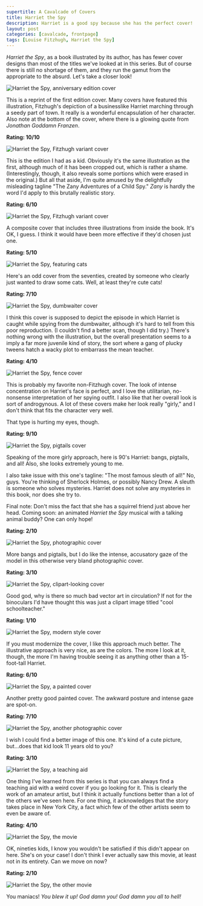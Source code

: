 ```yaml
---
supertitle: A Cavalcade of Covers
title: Harriet the Spy
description: Harriet is a good spy because she has the perfect cover!
layout: post
categories: [cavalcade, frontpage]
tags: [Louise Fitzhugh, Harriet the Spy]
---
```


_Harriet the Spy_, as a book illustrated by its author, has has fewer cover designs than most of the titles we've looked at in this series. But of course there is still no shortage of them, and they run the gamut from the appropriate to the absurd. Let's take a closer look!

![Harriet the Spy, anniversary edition cover](/assets/images/blog/harriet/anniversary.jpg)

This is a reprint of the first edition cover. Many covers have featured this illustration, Fitzhugh's depiction of a businesslike Harriet marching through a seedy part of town. It really is a wonderful encapsulation of her character. Also note at the bottom of the cover, where there is a glowing quote from _Jonathan Goddamn Franzen_. 

**Rating: 10/10**

![Harriet the Spy, Fitzhugh variant cover](/assets/images/blog/harriet/orange_border.jpg)

This is the edition I had as a kid. Obviously it's the same illustration as the first, although much of it has been cropped out, which is rather a shame. (Interestingly, though, it also reveals some portions which were erased in the original.) But all that aside, I'm quite amused by the delightfully misleading tagline "The Zany Adventures of a Child Spy." _Zany_ is hardly the word I'd apply to this brutally realistic story.

**Rating: 6/10**

![Harriet the Spy, Fitzhugh variant cover](/assets/images/blog/harriet/triple.jpg)

A composite cover that includes three illustrations from inside the book. It's OK, I guess. I think it would have been more effective if they'd chosen just one.

**Rating: 5/10**

![Harriet the Spy, featuring cats](/assets/images/blog/harriet/cats.jpg)

Here's an odd cover from the seventies, created by someone who clearly just wanted to draw some cats. Well, at least they're cute cats!

**Rating: 7/10**


![Harriet the Spy, dumbwaiter cover](/assets/images/blog/harriet/dumbwaiter.jpg)

I think this cover is supposed to depict the episode in which Harriet is caught while spying from the dumbwaiter, although it's hard to tell from this poor reproduction. (I couldn't find a better scan, though I did try.) There's nothing wrong with the illustration, but the overall presentation seems to a imply a far more juvenile kind of story, the sort where a gang of plucky tweens hatch a wacky plot to embarrass the mean teacher. 

**Rating: 4/10**

![Harriet the Spy, fence cover](/assets/images/blog/harriet/fence.jpg)

This is probably my favorite non-Fitzhugh cover. The look of intense concentration on Harriet's face is perfect, and I love the utilitarian, no-nonsense interpretation of her spying outfit. I also like that her overall look is sort of androgynous. A lot of these covers make her look really "girly," and I don't think that fits the character very well. 

That type is hurting my eyes, though.

**Rating: 9/10**

![Harriet the Spy, pigtails cover](/assets/images/blog/harriet/sleuth.jpg)

Speaking of the more girly approach, here is 90's Harriet: bangs, pigtails, and all! Also, she looks extremely young to me.

I also take issue with this one's tagline: "The most famous sleuth of all!" No, guys. You're thinking of Sherlock Holmes, or possibly Nancy Drew. A sleuth is someone who solves mysteries. Harriet does not solve any mysteries in this book, nor does she try to. 

Final note: Don't miss the fact that she has a squirrel friend just above her head. Coming soon: an animated _Harriet the Spy_ musical with a talking animal buddy? One can only hope!

**Rating: 2/10**

![Harriet the Spy, photographic cover](/assets/images/blog/harriet/photo.jpg)

More bangs and pigtails, but I do like the intense, accusatory gaze of the model in this otherwise very bland photographic cover.

**Rating: 3/10**

![Harriet the Spy, clipart-looking cover](/assets/images/blog/harriet/clipart.jpg)

Good god, why is there so much bad vector art in circulation? If not for the binoculars I'd have thought this was just a clipart image titled "cool schoolteacher." 

**Rating: 1/10**

![Harriet the Spy, modern style cover](/assets/images/blog/harriet/modern.jpg)

If you must modernize the cover, I like this approach much better. The illustrative approach is very nice, as are the colors. The more I look at it, though, the more I'm having trouble seeing it as anything other than a 15-foot-tall Harriet. 

**Rating: 6/10**

![Harriet the Spy, a painted cover](/assets/images/blog/harriet/stump.jpeg)

Another pretty good painted cover. The awkward posture and intense gaze are spot-on. 

**Rating: 7/10**

![Harriet the Spy, another photographic cover](/assets/images/blog/harriet/black_background.jpg)

I wish I could find a better image of this one. It's kind of a cute picture, but...does that kid look 11 years old to you?

**Rating: 3/10**

![Harriet the Spy, a teaching aid](/assets/images/blog/harriet/teachingtool.jpg)

One thing I've learned from this series is that you can always find a teaching aid with a weird cover if you go looking for it. This is clearly the work of an amateur artist, but I think it actually functions better than a lot of the others we've seen here. For one thing, it acknowledges that the story takes place in New York City, a fact which few of the other artists seem to even be aware of.

**Rating: 4/10**

![Harriet the Spy, the movie](/assets/images/blog/harriet/movie.jpg)

OK, nineties kids, I know you wouldn't be satisfied if this didn't appear on here. She's on your case! I don't think I ever actually saw this movie, at least not in its entirety. Can we move on now?

**Rating: 2/10**

![Harriet the Spy, the other movie](/assets/images/blog/harriet/blogwars.jpg)

You maniacs! _You blew it up! God damn you! God damn you all to hell!_